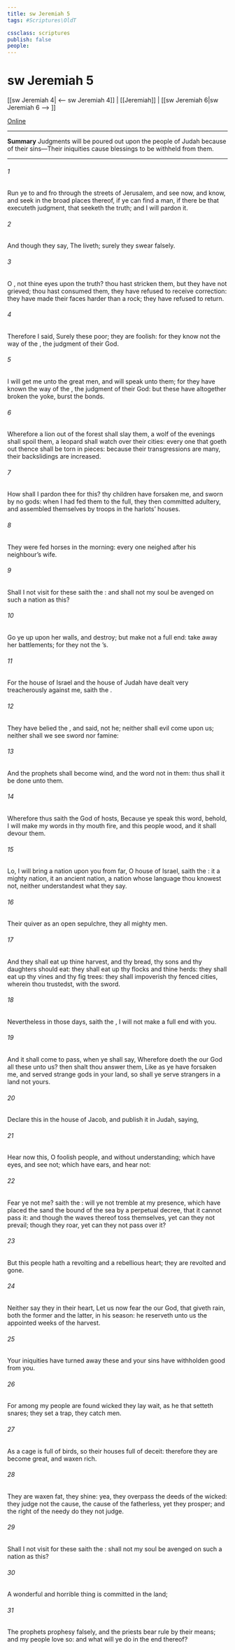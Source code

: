 ```yaml
---
title: sw Jeremiah 5
tags: #Scriptures\OldT

cssclass: scriptures
publish: false
people:
---
```


# sw Jeremiah 5
[[sw Jeremiah 4| <-- sw Jeremiah 4]] | [[Jeremiah]] | [[sw Jeremiah 6|sw Jeremiah 6 --> ]]

[Online](https://churchofjesuschrist.org/study/scriptures/ot/jer/5?lang=eng)

---
__Summary__
Judgments will be poured out upon the people of Judah because of their sins—Their iniquities cause blessings to be withheld from them.

---
###### 1 
Run ye to and fro through the streets of Jerusalem, and see now, and know, and seek in the broad places thereof, if ye can find a man, if there be  that executeth judgment, that seeketh the truth; and I will pardon it.

###### 2 
And though they say, The  liveth; surely they swear falsely.

###### 3 
O ,  not thine eyes upon the truth? thou hast stricken them, but they have not grieved; thou hast consumed them,  they have refused to receive correction: they have made their faces harder than a rock; they have refused to return.

###### 4 
Therefore I said, Surely these  poor; they are foolish: for they know not the way of the ,  the judgment of their God.

###### 5 
I will get me unto the great men, and will speak unto them; for they have known the way of the ,  the judgment of their God: but these have altogether broken the yoke,  burst the bonds.

###### 6 
Wherefore a lion out of the forest shall slay them,  a wolf of the evenings shall spoil them, a leopard shall watch over their cities: every one that goeth out thence shall be torn in pieces: because their transgressions are many,  their backslidings are increased.

###### 7 
How shall I pardon thee for this? thy children have forsaken me, and sworn by  no gods: when I had fed them to the full, they then committed adultery, and assembled themselves by troops in the harlots’ houses.

###### 8 
They were  fed horses in the morning: every one neighed after his neighbour’s wife.

###### 9 
Shall I not visit for these  saith the : and shall not my soul be avenged on such a nation as this?

###### 10 
Go ye up upon her walls, and destroy; but make not a full end: take away her battlements; for they  not the ’s.

###### 11 
For the house of Israel and the house of Judah have dealt very treacherously against me, saith the .

###### 12 
They have belied the , and said,  not he; neither shall evil come upon us; neither shall we see sword nor famine:

###### 13 
And the prophets shall become wind, and the word  not in them: thus shall it be done unto them.

###### 14 
Wherefore thus saith the  God of hosts, Because ye speak this word, behold, I will make my words in thy mouth fire, and this people wood, and it shall devour them.

###### 15 
Lo, I will bring a nation upon you from far, O house of Israel, saith the : it  a mighty nation, it  an ancient nation, a nation whose language thou knowest not, neither understandest what they say.

###### 16 
Their quiver  as an open sepulchre, they  all mighty men.

###### 17 
And they shall eat up thine harvest, and thy bread,  thy sons and thy daughters should eat: they shall eat up thy flocks and thine herds: they shall eat up thy vines and thy fig trees: they shall impoverish thy fenced cities, wherein thou trustedst, with the sword.

###### 18 
Nevertheless in those days, saith the , I will not make a full end with you.

###### 19 
And it shall come to pass, when ye shall say, Wherefore doeth the  our God all these  unto us? then shalt thou answer them, Like as ye have forsaken me, and served strange gods in your land, so shall ye serve strangers in a land  not yours.

###### 20 
Declare this in the house of Jacob, and publish it in Judah, saying,

###### 21 
Hear now this, O foolish people, and without understanding; which have eyes, and see not; which have ears, and hear not:

###### 22 
Fear ye not me? saith the : will ye not tremble at my presence, which have placed the sand  the bound of the sea by a perpetual decree, that it cannot pass it: and though the waves thereof toss themselves, yet can they not prevail; though they roar, yet can they not pass over it?

###### 23 
But this people hath a revolting and a rebellious heart; they are revolted and gone.

###### 24 
Neither say they in their heart, Let us now fear the  our God, that giveth rain, both the former and the latter, in his season: he reserveth unto us the appointed weeks of the harvest.

###### 25 
Your iniquities have turned away these  and your sins have withholden good  from you.

###### 26 
For among my people are found wicked  they lay wait, as he that setteth snares; they set a trap, they catch men.

###### 27 
As a cage is full of birds, so  their houses full of deceit: therefore they are become great, and waxen rich.

###### 28 
They are waxen fat, they shine: yea, they overpass the deeds of the wicked: they judge not the cause, the cause of the fatherless, yet they prosper; and the right of the needy do they not judge.

###### 29 
Shall I not visit for these  saith the : shall not my soul be avenged on such a nation as this?

###### 30 
A wonderful and horrible thing is committed in the land;

###### 31 
The prophets prophesy falsely, and the priests bear rule by their means; and my people love  so: and what will ye do in the end thereof?

